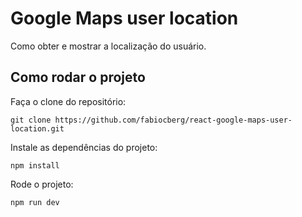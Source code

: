 # Google Maps user location

Como obter e mostrar a localização do usuário.

## Como rodar o projeto

Faça o clone do repositório:

`git clone https://github.com/fabiocberg/react-google-maps-user-location.git`

Instale as dependências do projeto:

`npm install`

Rode o projeto:

`npm run dev`